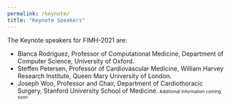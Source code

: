 ```yaml
---
permalink: /keynote/
title: "Keynote Speakers"
---
```


The Keynote speakers for FIMH-2021 are:
* Blanca Rodriguez, Professor of Computational Medicine, Department of Computer Science, University of Oxford.
* Steffen Petersen, Professor of Cardiovascular Medicine, William Harvey Research Institute, Queen Mary University of London.
* Joseph Woo, Professor and Chair, Department of Cardiothoracic Surgery, Stanford University School of Medicine.
<font size="1"> Additional information coming soon </font> 

